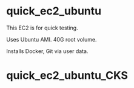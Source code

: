 # quick_ec2_ubuntu

This EC2 is for quick testing. 

Uses Ubuntu AMI. 40G root volume.

Installs Docker, Git via user data.

# quick_ec2_ubuntu_CKS

